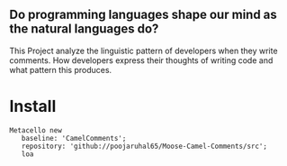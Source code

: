 ## Do programming languages shape our mind as the natural languages do?
This Project analyze the linguistic pattern of developers when they write comments. 
How developers express their thoughts of writing code and what pattern this produces.

# Install
```smalltalk
Metacello new
   baseline: 'CamelComments';
   repository: 'github://poojaruhal65/Moose-Camel-Comments/src';
   loa

